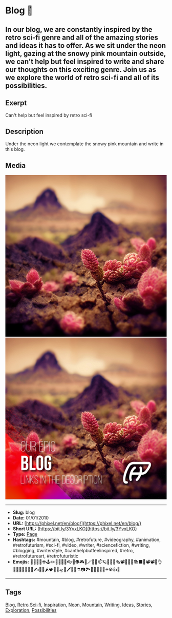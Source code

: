# Blog 🚀
In our blog, we are constantly inspired by the retro sci-fi genre and all of the amazing stories and ideas it has to offer. As we sit under the neon light, gazing at the snowy pink mountain outside, we can't help but feel inspired to write and share our thoughts on this exciting genre. Join us as we explore the world of retro sci-fi and all of its possibilities.
------------
## Exerpt
Can't help but feel inspired by retro sci-fi
## Description
Under the neon light we contemplate the snowy pink mountain and write in this blog.
## Media
<img src="media/e332c5b6/landscape-of-pink-mountains-macro.jpg" loading="lazy"><br>
<img src="media/17fc0061/cover-blog.jpg" loading="lazy"><br>

------------
- **Slug:** blog
- **Date:** 01/01/2010
- **URL:** [https://phixel.net/en/blog/](https://phixel.net/en/blog/)
- **Short URL:** [https://bit.ly/3YvxLKO](https://bit.ly/3YvxLKO)
- **Type:** [Page](#page)
- **Hashtags:** #mountain, #blog, #retrofuture, #videography, #animation, #retrofuturism, #sci-fi, #video, #writer, #sciencefiction, #writing, #blogging, #writerstyle, #canthelpbutfeelinspired, #retro, #retrofutureart, #retrofuturistic
- **Emojis:** 📢📃🔌🦄☢🕹️✏️🧪😎📄🐲👓🦉👽🎮📼🪄🤖🐇📫🪐👨‍🚀📰🗞️📽️🧫🦄🌌📚⬛🦼📽️📽💬👌👨🏼‍🐈‍🌀🔥📖📝✍️📒👾🌶️🏕️💾📓🛸🚀🖊️🧜🏿⚗️📷🏞️👱🏿‍♀️👺🔥☂️☢️👍🦾

------------
## Tags
[Blog](#blog), [Retro Sci-fi](#retro-sci-fi), [Inspiration](#inspiration), [Neon](#neon), [Mountain](#mountain), [Writing](#writing), [Ideas](#ideas), [Stories](#stories), [Exploration](#exploration), [Possibilities](#possibilities)
